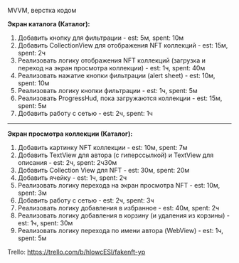 MVVM, верстка кодом

__Экран каталога (Каталог):__
1. Добавить кнопку для фильтрации - est: 5м, spent: 10м
2. Добавить CollectionView для отображения NFT коллекций - est: 15м, spent: 2ч
3. Реализовать логику отображения NFT коллекций (загрузка и переход на экран просмотра коллекции) - est: 1ч, spent: 40м
4. Реализовать нажатие кнопки фильтрации (alert sheet) - est: 10м, spent: 10м
5. Реализовать логику кнопки фильтрации - est: 1ч, spent: 5м
6. Реализовать ProgressHud, пока загружаются коллекции - est: 15м, spent: 5м
7. Добавить работу с сетью - est: 2ч, spent: 1ч

------------

__Экран просмотра коллекции (Каталог):__
1. Добавить картинку NFT коллекции - est: 10м, spent: 7м
2. Добавить TextView для автора (с гиперссылкой) и TextView для описания - est: 2ч, spent: 2ч30м
3. Добавить Collection View для NFT - est: 30м, spent: 20м
4. Добавить ячейку - est: 1ч, spent: 2ч
5. Реализовать логику перехода на экран просмотра NFT - est: 10м, spent: 3м
6. Добавить работу с сетью - est: 2ч, spent: 3ч
7. Реализовать логику добавления в избранное - est: 40м, spent: 2ч
8. Реализовать логику добавления в корзину (и удаления из корзины) - est: 1ч, spent: 30м
9. Реализовать логику перехода по имени автора (WebView) - est: 1ч, spent: 5м

Trello: https://trello.com/b/hlowcESl/fakenft-yp

